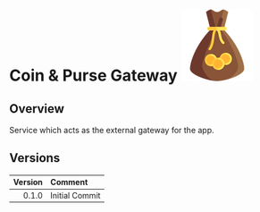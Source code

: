 # Coin & Purse Gateway ![MoneyBag](./img/moneybag.png)

## Overview

Service which acts as the external gateway for the app.

## Versions

| Version | Comment|
| ---:|:---|
| 0.1.0 | Initial Commit |

